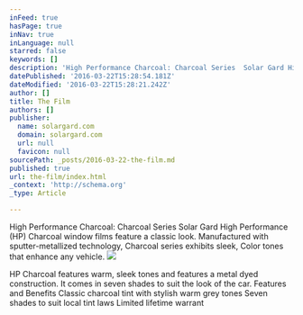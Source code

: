 ```yaml
---
inFeed: true
hasPage: true
inNav: true
inLanguage: null
starred: false
keywords: []
description: 'High Performance Charcoal: Charcoal Series  Solar Gard High Performance (HP) Charcoal window films feature a classic look. Manufactured with sputter-metallized technology, Charcoal series exhibits sleek,  Color tones that enhance any vehicle.  HP Charcoal features warm, sleek tones and features a metal dyed construction. It comes in seven shades to suit the look of the car.  Features and Benefits  Classic charcoal tint with stylish warm grey tones Seven shades to suit local tint laws Limited lifetime warrant'
datePublished: '2016-03-22T15:28:54.181Z'
dateModified: '2016-03-22T15:28:21.242Z'
author: []
title: The Film
authors: []
publisher:
  name: solargard.com
  domain: solargard.com
  url: null
  favicon: null
sourcePath: _posts/2016-03-22-the-film.md
published: true
url: the-film/index.html
_context: 'http://schema.org'
_type: Article

---
```

High Performance Charcoal: Charcoal Series Solar Gard High Performance (HP) Charcoal window films feature a classic look. Manufactured with sputter-metallized technology, Charcoal series exhibits sleek, Color tones that enhance any vehicle. ![](https://the-grid-user-content.s3-us-west-2.amazonaws.com/a09081f0-9da8-429e-87a4-6d8affc09b32.jpg)

HP Charcoal features warm, sleek tones and features a metal dyed construction. It comes in seven shades to suit the look of the car. Features and Benefits Classic charcoal tint with stylish warm grey tones Seven shades to suit local tint laws Limited lifetime warrant